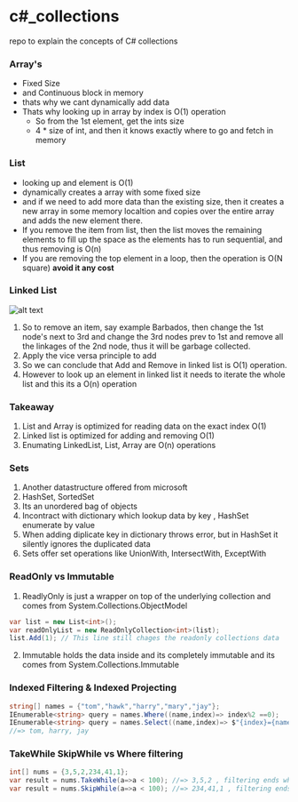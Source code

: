 # c#_collections
repo to explain the concepts of C# collections

### Array's

- Fixed Size
- and Continuous block in memory
- thats why we cant dynamically add data
- Thats why looking up in array by index is O(1) operation
  - So from the 1st element, get the ints size
  - 4 * size of int, and then it knows exactly where to go and fetch in memory
  

### List

- looking up and element is O(1)
- dynamically creates a array with some fixed size 
- and if we need to add more data than the existing size, then it creates a new array in some memory localtion and copies over the entire array and adds the new element there.
- If you remove the item from list, then the list moves the remaining elements to fill up the space as the elements has to run sequential, and thus removing is O(n)
-  If you are removing the top element in a loop, then the operation is O(N square) **avoid it any cost**

### Linked List

![alt text](https://github.com/inianantony/c_sharp_collections/blob/master/linkedlist.png)
1. So to remove an item, say example Barbados, then change the 1st node's next to 3rd and change the 3rd nodes prev to 1st and remove all the linkages of the 2nd node, thus it will be garbage collected.
2. Apply the vice versa principle to add
3. So we can conclude that Add and Remove in linked list is O(1) operation.
4. However to look up an element in linked list it needs to iterate the whole list and this its a O(n) operation

### Takeaway
1. List and Array is optimized for reading data on the exact index O(1)
2. Linked list is optimized for adding and removing O(1)
3. Enumating LinkedList, List, Array are O(n) operations

### Sets

1. Another datastructure offered from microsoft
2. HashSet, SortedSet
3. Its an unordered bag of objects
4. Incontract with dictionary which lookup data by key , HashSet enumerate by value
5. When adding diplicate key in dictionary throws error, but in HashSet it silently ignores the duplicated data
6. Sets offer set operations like UnionWith, IntersectWith, ExceptWith


### ReadOnly vs Immutable

1. ReadlyOnly is just a wrapper on top of the underlying collection and comes from System.Collections.ObjectModel 
```C#
var list = new List<int>();
var readOnlyList = new ReadOnlyCollection<int>(list);
list.Add(1); // This line still chages the readonly collections data
```
2. Immutable holds the data inside and its completely immutable and its comes from System.Collections.Immutable

### Indexed Filtering & Indexed Projecting
```C#
string[] names = {"tom","hawk","harry","mary","jay"};
IEnumerable<string> query = names.Where((name,index)=> index%2 ==0);
IEnumerable<string> query = names.Select((name,index)=> $"{index}={name}");
//=> tom, harry, jay
```

### TakeWhile SkipWhile vs Where filtering
```C#
int[] nums = {3,5,2,234,41,1};
var result = nums.TakeWhile(a=>a < 100); //=> 3,5,2 , filtering ends when the condition becomes false, but where filters every element
var result = nums.SkipWhile(a=>a < 100); //=> 234,41,1 , filtering ends when the condition becomes false, but where filters every element
```






